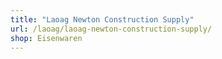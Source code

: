 ```yaml
---
title: "Laoag Newton Construction Supply"
url: /laoag/laoag-newton-construction-supply/
shop: Eisenwaren
---
```

